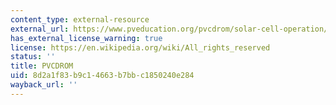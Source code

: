 ```yaml
---
content_type: external-resource
external_url: https://www.pveducation.org/pvcdrom/solar-cell-operation/solar-cell-structure
has_external_license_warning: true
license: https://en.wikipedia.org/wiki/All_rights_reserved
status: ''
title: PVCDROM
uid: 8d2a1f83-b9c1-4663-b7bb-c1850240e284
wayback_url: ''
---
```

